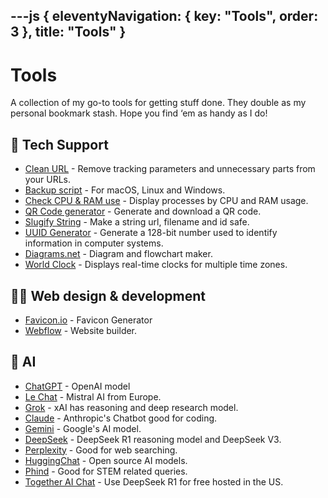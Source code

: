 ---js
{
    eleventyNavigation: {
        key: "Tools",
        order: 3
    },
    title: "Tools"
}
---

# Tools

A collection of my go-to tools for getting stuff done. They double as my personal bookmark stash. Hope you find ‘em as handy as I do!

## 🧰 Tech Support

- <a href="https://clean-url.pages.dev/" target="_blank">Clean URL</a> - Remove tracking parameters and unnecessary parts from your URLs.
- <a href="https://github.com/poncardasm/tech-support-tools/tree/main/backup-script" target="_blank">Backup script</a> - For macOS, Linux and Windows.
- <a href="https://github.com/poncardasm/tech-support-tools/blob/main/app-cpu-ram-usage/app-cpu-ram-usage.ps1" target="_blank">Check CPU & RAM use</a> - Display processes by CPU and RAM usage.
- <a href="https://it-tools.tech/qrcode-generator" target="_blank">QR Code generator</a> - Generate and download a QR code.
- <a href="https://it-tools.tech/slugify-string" target="_blank">Slugify String</a> - Make a string url, filename and id safe.
- <a href="https://it-tools.tech/uuid-generator" target="_blank">UUID Generator</a> - Generate a 128-bit number used to identify information in computer systems.
- <a href="https://app.diagrams.net/" target="_blank">Diagrams.net</a> - Diagram and flowchart maker.
- <a href="https://clock-7hk.pages.dev/" target="_blank">World Clock</a> - Displays real-time clocks for multiple time
  zones.

## 🧑‍💻 Web design & development

- <a href="https://favicon.io/" target="_blank">Favicon.io</a> - Favicon Generator
- <a href="https://webflow.com/" target="_blank">Webflow</a> - Website builder.

## 🤖 AI

- <a href="https://chatgpt.com/" target="_blank">ChatGPT</a> - OpenAI model
- <a href="https://chat.mistral.ai/" target="_blank">Le Chat</a> - Mistral AI from Europe.
- <a href="https://grok.com/" target="_blank">Grok</a> - xAI has reasoning and deep research model.
- <a href="https://claude.ai/" target="_blank">Claude</a> - Anthropic's Chatbot good for coding.
- <a href="https://gemini.google.com/" target="_blank">Gemini</a> - Google's AI model.
- <a href="https://chat.deepseek.com/" target="_blank">DeepSeek</a> - DeepSeek R1 reasoning model and DeepSeek V3.
- <a href="https://www.perplexity.ai/" target="_blank">Perplexity</a> - Good for web searching.
- <a href="https://huggingface.co/chat/" target="_blank">HuggingChat</a> - Open source AI models.
- <a href="https://www.phind.com/" target="_blank">Phind</a> - Good for STEM related queries.
- <a href="https://chat.together.ai/" target="_blank">Together AI Chat</a> - Use DeepSeek R1 for free hosted in the US.
